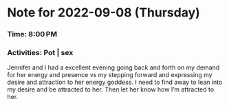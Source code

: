 # Note for 2022-09-08 (Thursday)
### Time: 8:00 PM
### Activities: Pot | sex

Jennifer and I had a excellent evening going back and forth on my demand for her energy and presence vs my stepping forward and expressing my desire and attraction to her energy goddess.   I need to find away to lean into my desire and be attracted to her. Then let her know how I’m attracted to her.
